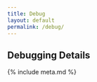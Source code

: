 ```yaml
---
title: Debug
layout: default
permalink: /debug/
---
```


## Debugging Details

{% include meta.md %}
